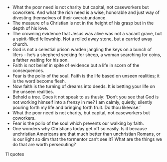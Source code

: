  - What the poor need is not charity but capital, not caseworkers but coworkers. And what the rich need is a wise, honorable and just way of divesting themselves of their overabundance.
 - The measure of a Christian is not in the height of his grasp but in the depth of his love.
 - The crowning evidence that Jesus was alive was not a vacant grave, but a spirit-filled fellowship. Not a rolled away stone, but a carried away church.
 - God is not a celestial prison warden jangling the keys on a bunch of lifers – he’s a shepherd seeking for sheep, a woman searching for coins, a father waiting for his son.
 - Faith is not belief in spite of evidence but a life in scorn of the consequences.
 - Fear is the polio of the soul. Faith is the life based on unseen realities; it is the word become flesh.
 - Now faith is the turning of dreams into deeds. It is betting your life on the unseen realities.
 - Behold a tree. Does it not speak to us thusly: ‘Don’t you see that God is not working himself into a frenzy in me? I am calmly, quietly, silently pouring forth my life and bringing forth fruit. Do thou likewise.’
 - What the poor need is not charity, but capital, not caseworkers but coworkers.
 - Fear is the polio of the soul which prevents our walking by faith.
 - One wonders why Christians today get off so easily. Is it because unchristian Americans are that much better than unchristian Romans, or is our light so dim that the tormentor can’t see it? What are the things we do that are worth persecuting?

11 quotes